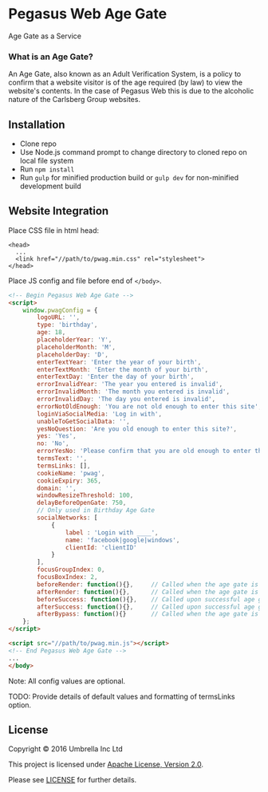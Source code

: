 # Pegasus Web Age Gate

Age Gate as a Service

### What is an Age Gate?

An Age Gate, also known as an Adult Verification System, is a policy to 
confirm that a website visitor is of the age required (by law) to view 
the website's contents. In the case of Pegasus Web this is due to the 
alcoholic nature of the Carlsberg Group websites.

## Installation
- Clone repo
- Use Node.js command prompt to change directory to cloned repo on local file system
- Run `npm install`
- Run `gulp` for minified production build or `gulp dev` for non-minified development build

## Website Integration

Place CSS file in html head:

```
<head>
  ...
  <link href="//path/to/pwag.min.css" rel="stylesheet">
</head>
```

Place JS config and file before end of `</body>`.

```html
<!-- Begin Pegasus Web Age Gate -->
<script>
	window.pwagConfig = {
		logoURL: '',
		type: 'birthday',
		age: 18,
		placeholderYear: 'Y',
		placeholderMonth: 'M',
		placeholderDay: 'D',
		enterTextYear: 'Enter the year of your birth',
		enterTextMonth: 'Enter the month of your birth',
		enterTextDay: 'Enter the day of your birth',
		errorInvalidYear: 'The year you entered is invalid',
		errorInvalidMonth: 'The month you entered is invalid',
		errorInvalidDay: 'The day you entered is invalid',
		errorNotOldEnough: 'You are not old enough to enter this site',
		loginViaSocialMedia: 'Log in with',
		unableToGetSocialData: '',
		yesNoQuestion: 'Are you old enough to enter this site?',
		yes: 'Yes',
		no: 'No',
		errorYesNo: 'Please confirm that you are old enough to enter this site',
		termsText: '',
		termsLinks: [],
		cookieName: 'pwag',
		cookieExpiry: 365,
		domain: '',
		windowResizeThreshold: 100,
		delayBeforeOpenGate: 750,
		// Only used in Birthday Age Gate
		socialNetworks: [
			{
				label : 'Login with ____',
				name: 'facebook|google|windows',
				clientId: 'clientID'
			}
		],
		focusGroupIndex: 0,
		focusBoxIndex: 2,
		beforeRender: function(){},		// Called when the age gate is activated but before it renders anything
		afterRender: function(){},		// Called when the age gate is activated and after the mark-up is rendered 
		beforeSuccess: function(){},	// Called upon successful age gate submission before the gate is removed
		afterSuccess: function(){},		// Called upon successful age gate submission after the gate is removed
		afterBypass: function(){}		// Called when the age gate is bypassed i.e. the cookie is already set
	};
</script>

<script src="//path/to/pwag.min.js"></script>
<!-- End Pegasus Web Age Gate -->
...
</body>
```

Note: All config values are optional.

TODO: Provide details of default values and formatting of termsLinks option.

## License

Copyright &copy; 2016 Umbrella Inc Ltd

This project is licensed under [Apache License, Version 2.0](http://www.apache.org/licenses/LICENSE-2.0).

Please see [LICENSE](LICENSE.md) for further details.

